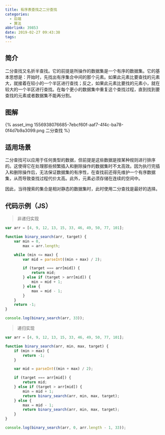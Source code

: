 ```yaml
---
title: 有序表查找之二分查找
categories:
  - 后端
  - 算法
abbrlink: 39853
date: 2019-02-27 09:43:38
tags:
---
```


## 简介

二分查找又名折半查找。它的前提是所操作的数据集是一个有序的数据集。它的基本思想是：开始时，先找出有序集合中间的那个元素。如果此元素比要查找的元素大，就接着在较小的一个半区进行查找；反之，如果此元素比要找的元素小，就在较大的一个半区进行查找。在每个更小的数据集中重复这个查找过程，直到找到要查找的元素或者数据集不能再分割。

## 图解

{% asset_img 1556938076685-7ebcf60f-aaf7-4f4c-ba78-0f4d7b9a3099.png 二分查找 %}

<!-- more -->

## 适用场景

二分查找可以应用于任何类型的数据，但前提是这些数据是按某种规则进行排序的。这使得它在处理那些频繁插入和删除操作的数据集时不太高效。因为执行完插入和删除操作后，无法保证数据集的有序性，在查找前还得先维护一个有序数据集，从而导致查找过程代价太高。此外，元素必须存储在连续的空间中。

因此，当待搜索的集合是相对静态的数据集时，此时使用二分查找是最好的选择。

## 代码示例（JS）

> 非递归实现

```js
var arr = [4, 9, 12, 13, 15, 33, 46, 49, 50, 77, 101];

function binary_search(arr, target) {
    var min = 0,
        max = arr.length;

    while (min <= max) {
        var mid = parseInt((min + max) / 2);

        if (target === arr[mid]) {
            return mid;
        } else if (target > arr[mid]) {
            min = mid + 1;
        } else {
            max = mid - 1;
        }
    }
    return -1;
}

console.log(binary_search(arr, 33));
```

> 递归实现

```js
var arr = [4, 9, 12, 13, 15, 33, 46, 49, 50, 77, 101];

function binary_search(arr, min, max, target) {
    if (min > max) {
        return -1;
    }

    var mid = parseInt((min + max) / 2);

    if (target === arr[mid]) {
        return mid;
    } else if (target > arr[mid]) {
        min = mid + 1;
        return binary_search(arr, min, max, target);
    } else {
        max = mid - 1;
        return binary_search(arr, min, max, target);
    }
}

console.log(binary_search(arr, 0, arr.length - 1, 33));
```

